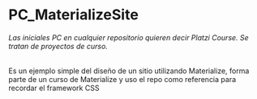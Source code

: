 # PC_MaterializeSite

###### Las iniciales PC en cualquier repositorio quieren decir Platzi Course. Se tratan de proyectos de curso.

Es un ejemplo simple del diseño de un sitio utilizando Materialize, forma parte de un curso de Materialize y uso el repo como referencia para recordar el framework CSS
